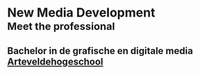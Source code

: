 New Media Development<br><small>Meet the professional</small>
==========================================================================================
## Bachelor in de **grafische en digitale media**<br>[Arteveldehogeschool](http://www.arteveldehogeschool.be)